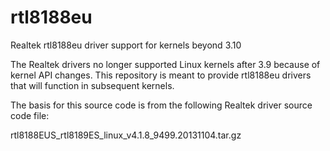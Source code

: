 rtl8188eu
=========

Realtek rtl8188eu driver support for kernels beyond 3.10

The Realtek drivers no longer supported Linux kernels after
3.9 because of kernel API changes.  This repository is meant
to provide rtl8188eu drivers that will function in subsequent 
kernels.

The basis for this source code is from the following Realtek
driver source code file:

rtl8188EUS_rtl8189ES_linux_v4.1.8_9499.20131104.tar.gz

